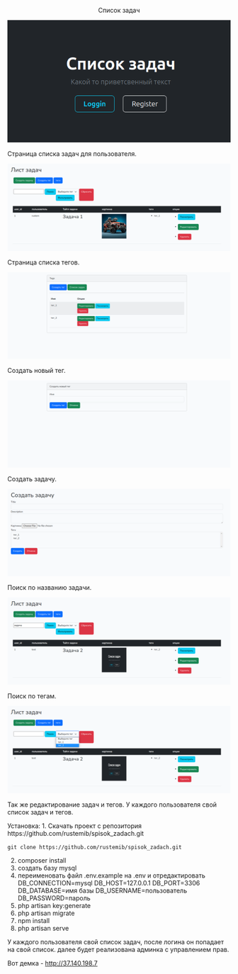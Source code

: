 <p align="center">
Список задач


![Скриншот главного экрана](https://github.com/rustemib/spisok_zadach/blob/master/Screenshot%20from%202023-07-11%2013-12-44.png)

Страница списка задач для пользователя.

![Лист задач](https://github.com/rustemib/spisok_zadach/blob/master/Screenshot%20from%202023-07-11%2013-26-30.png)

Страница списка тегов.

![Список тегов](https://github.com/rustemib/spisok_zadach/blob/master/Screenshot%20from%202023-07-11%2013-26-53.png)

Создать новый тег.

![Новый тег](https://github.com/rustemib/spisok_zadach/blob/master/Screenshot%20from%202023-07-11%2013-26-59.png)

Создать задачу.

![Создать задачу](https://github.com/rustemib/spisok_zadach/blob/master/Screenshot%20from%202023-07-11%2013-27-15.png)

Поиск по названию задачи.

![Поиск задачи](https://github.com/rustemib/spisok_zadach/blob/master/Screenshot%20from%202023-07-11%2016-40-53.png)

Поиск по тегам.

![Поиск по тегам](https://github.com/rustemib/spisok_zadach/blob/master/Screenshot%20from%202023-07-11%2016-41-09.png)

Так же редактирование задач и тегов. У каждого пользователя свой список задач и тегов. 
</p>
Установка: 
1. Скачать проект с репозитория https://github.com/rustemib/spisok_zadach.git

    git clone https://github.com/rustemib/spisok_zadach.git
    
2. composer install
3. создать базу mysql
4. переименовать файл .env.example на .env и отредактировать
DB_CONNECTION=mysql
DB_HOST=127.0.0.1
DB_PORT=3306
DB_DATABASE=имя базы
DB_USERNAME=пользователь
DB_PASSWORD=пароль   
5. php artisan key:generate 
6. php artisan migrate
7. npm install
8. php artisan serve

У каждого пользователя свой список задач, после логина он попадает на свой список. далее будет реализована админка с управлением прав.

Вот демка -  http://37.140.198.7
